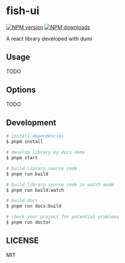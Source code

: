 # fish-ui

[![NPM version](https://img.shields.io/npm/v/fish-ui.svg?style=flat)](https://npmjs.org/package/fish-ui)
[![NPM downloads](http://img.shields.io/npm/dm/fish-ui.svg?style=flat)](https://npmjs.org/package/fish-ui)

A react library developed with dumi

## Usage

TODO

## Options

TODO

## Development

```bash
# install dependencies
$ pnpm install

# develop library by docs demo
$ pnpm start

# build library source code
$ pnpm run build

# build library source code in watch mode
$ pnpm run build:watch

# build docs
$ pnpm run docs:build

# check your project for potential problems
$ pnpm run doctor
```

## LICENSE

MIT

